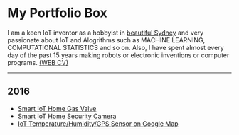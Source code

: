 # My Portfolio Box

I am a keen IoT inventor as a hobbyist in <a href="http://iotmaker.mybluemix.net/IoTDeviceLocation">beautiful Sydney</a> and very passionate about IoT and Alogrithms such as MACHINE LEARNING, COMPUTATIONAL STATISTICS and so on. Also, I have spent almost every day of the past 15 years making robots or electronic inventions or computer programs. <a href="http://leehaesung.eu-gb.mybluemix.net/mycv">(WEB CV)</a>

***

## 2016 
* [Smart IoT Home Gas Valve](https://github.com/leehaesung/01-PortfolioBox/blob/master/IoTGasValve.md)
* [Smart IoT Home Security Camera](https://github.com/leehaesung/01-PortfolioBox/blob/master/IoTHomeSecurityCamera.md)
* [IoT Temperature/Humidity/GPS Sensor on Google Map](https://github.com/leehaesung/NodeRED/blob/master/02_CodeFiles/04_GPS_Web/README.md)

